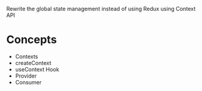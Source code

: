 Rewrite the global state management instead of using Redux using Context API


# Concepts

- Contexts
- createContext
- useContext Hook
- Provider
- Consumer